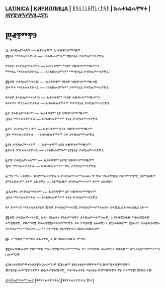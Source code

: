 ### [LATINICA](../Latn/Byitiye.md) | [КИРИЛЛИЦА](../Cyrl/Бытие.md) | [ᚱᚢᚾᛁᚳᚺᛖᛊᚲᚨᚤᚨ](../Runr/ᛒᚤᛁᛏᛁᚤᛖ.md) | ⰃⰎⰀⰃⰑⰎⰉⰜⰀ | [𐍓𐍠𐍔𐍮𐍝𐍔𐍟𐍔𐍠𐍜𐍡𐍚𐍐𐍴](../Perm/𐍑𐍨𐍢𐍙𐍔.md)

# Ⰱⱏⰹⱅⰹⰵ

Ⱑ ⱀⰰⰱⰾⱓⰴⰰⱓ — ⰸⱀⰰⱍⰹⱅ ⱑ ⱄⱆⱋⰵⱄⱅⰲⱆⱓ  
Ⰿⱁⱑ ⰲⱄⰵⰾⰵⱀⱀⰰⱑ — ⱃⰵⰸⱆⰾⱐⱅⰰⱅ ⰿⱁⰵⰳⱁ ⱀⰰⰱⰾⱓⰴⰵⱀⰹⱑ

Ⱅⱏⰹ ⱀⰰⰱⰾⱓⰴⰰⰵⱎⱐ — ⰸⱀⰰⱍⰹⱅ ⱅⱏⰹ ⱄⱆⱋⰵⱄⱅⰲⱆⰵⱎⱐ  
Ⱅⰲⱁⱑ ⰲⱄⰵⰾⰵⱀⱀⰰⱑ — ⱃⰵⰸⱆⰾⱐⱅⰰⱅ ⱅⰲⱁⰵⰳⱁ ⱀⰰⰱⰾⱓⰴⰵⱀⰹⱑ

Ⰿⱏⰹ ⱀⰰⰱⰾⱓⰴⰰⰵⰿ — ⰸⱀⰰⱍⰹⱅ ⰿⱏⰹ ⱄⱆⱋⰵⱄⱅⰲⱆⰵⰿ  
Ⱀⰰⱎⰰ ⰲⱄⰵⰾⰵⱀⱀⰰⱑ — ⱃⰵⰸⱆⰾⱐⱅⰰⱅ ⱀⰰⱎⰵⰳⱁ ⱀⰰⰱⰾⱓⰴⰵⱀⰹⱑ

Ⰲⱏⰹ ⱀⰰⰱⰾⱓⰴⰰⰵⱅⰵ — ⰸⱀⰰⱍⰹⱅ ⰲⱏⰹ ⱄⱆⱋⰵⱄⱅⰲⱆⰵⱅⰵ  
Ⰲⰰⱎⰰ ⰲⱄⰵⰾⰵⱀⱀⰰⱑ — ⱃⰵⰸⱆⰾⱐⱅⰰⱅ ⰲⰰⱎⰵⰳⱁ ⱀⰰⰱⰾⱓⰴⰵⱀⰹⱑ

Ⱁⱀ ⱀⰰⰱⰾⱓⰴⰰⰵⱅ — ⰸⱀⰰⱍⰹⱅ ⱁⱀ ⱄⱆⱋⰵⱄⱅⰲⱆⰵⱅ  
Ⰵⰳⱁ ⰲⱄⰵⰾⰵⱀⱀⰰⱑ — ⱃⰵⰸⱆⰾⱐⱅⰰⱅ ⰵⰳⱁ ⱀⰰⰱⰾⱓⰴⰵⱀⰹⱑ

Ⱁⱀⰰ ⱀⰰⰱⰾⱓⰴⰰⰵⱅ — ⰸⱀⰰⱍⰹⱅ ⱁⱀⰰ ⱄⱆⱋⰵⱄⱅⰲⱆⰵⱅ  
Ⰵⱖ ⰲⱄⰵⰾⰵⱀⱀⰰⱑ — ⱃⰵⰸⱆⰾⱐⱅⰰⱅ ⰵⱖ ⱀⰰⰱⰾⱓⰴⰵⱀⰹⱑ

Ⱁⱀⱁ ⱀⰰⰱⰾⱓⰴⰰⰵⱅ — ⰸⱀⰰⱍⰹⱅ ⱁⱀⱁ ⱄⱆⱋⰵⱄⱅⰲⱆⰵⱅ  
Ⱁⱀⰰⱑ ⰲⱄⰵⰾⰵⱀⱀⰰⱑ — ⱃⰵⰸⱆⰾⱐⱅⰰⱅ ⱁⱀⱁⰳⱁ ⱀⰰⰱⰾⱓⰴⰵⱀⰹⱑ

Ⱁⱀⰹ ⱀⰰⰱⰾⱓⰴⰰⱓⱅ — ⰸⱀⰰⱍⰹⱅ ⱁⱀⰹ ⱄⱆⱋⰵⱄⱅⰲⱆⱓⱅ  
Ⰹⱈ ⰲⱄⰵⰾⰵⱀⱀⰰⱑ — ⱃⰵⰸⱆⰾⱐⱅⰰⱅ ⰹⱈ ⱀⰰⰱⰾⱓⰴⰵⱀⰹⱑ


Ⱔⱅⱁ ⱅⰰ ⱃⰰⰿⰽⰰ ⰿⱏⰹⱎⰾⰵⱀⰹⱑ ⱁ ⱀⰰⰱⰾⱓⰴⰰⱅⰵⰾⱑⱈ ⰹ ⰹⱈ ⰲⰸⰰⰹⰿⱁⰴⰵⰻⱄⱅⰲⰹⰹ, ⰽⱁⱅⱁⱃⱆⱓ ⱁⱅⱃⰰⰶⰰⰵⱅ ⱀⰰⱎ ⱑⰸⱏⰹⰽ — ⰽⱁⱅⱁⱃⱆⱓ ⱀⰰⰱⰾⱓⰴⰰⰵⱅ ⱀⰰⱎ ⱑⰸⱏⰹⰽ

Ⱑⰸⱏⰹⰽ ⱀⰰⰱⰾⱓⰴⰰⰵⱅ — ⰸⱀⰰⱍⰹⱅ ⱁⱀ ⱄⱆⱋⰵⱄⱅⰲⱆⰵⱅ  
Ⰵⰳⱁ ⰲⱄⰵⰾⰵⱀⱀⰰⱑ — ⱃⰵⰸⱆⰾⱐⱅⰰⱅ ⰵⰳⱁ ⱀⰰⰱⰾⱓⰴⰵⱀⰹⱑ

Ⰲ ⱀⰰⱎⰵⰻ ⰲⱄⰵⰾⰵⱀⱀⱁⰻ ⰿⱏⰹ ⱀⰰⰱⰾⱓⰴⰰⰵⰿ ⱀⰰⰱⰾⱓⰴⰰⱅⰵⰾⰵⰻ ⱄⰰⰿⱁⰳⱁ ⱃⰰⰸⱀⱁⰳⱁ ⱃⱁⰴⰰ

Ⰿⱏⰹ ⱀⰰⰱⰾⱓⰴⰰⰵⰿ, ⰽⰰⰽ ⰱⱁⰾⰵⰵ ⱂⱃⱁⱄⱅⱏⰹⰵ ⱀⰰⰱⰾⱓⰴⰰⱅⰵⰾⰹ, ⰽ ⱂⱃⰹⰿⰵⱃⱆ ⰲⱁⰸⱐⰿⱖⰿ ⰰⱅⱁⰿⱏⰹ, ⱂⱆⱅⱖⰿ ⰲⰸⰰⰹⰿⱁⰴⰵⰻⱄⱅⰲⰹⱑ ⱀⰰ ⱄⰲⱁⱖⰿ ⱑⰸⱏⰹⰽⰵ ⱁⰱⱃⰰⰸⱆⱓⱅ ⰱⱁⰾⰵⰵ ⱄⰾⱁⰶⱀⱏⰹⱈ ⱀⰰⰱⰾⱓⰴⰰⱅⰵⰾⰵⰻ — ⰲ ⱀⰰⱎⰵⰿ ⱂⱃⰹⰿⰵⱃⰵ ⰿⱁⰾⰵⰽⱆⰾⱏⰹ

Ⱆ ⰰⱅⱁⰿⱁⰲ ⱄⰲⱁⰻ ⱑⰸⱏⰹⰽ, ⰰ ⱆ ⰿⱁⰾⰵⰽⱆⰾ ⱄⰲⱁⰻ

Ⰿⱁⰾⰵⰽⱆⰾⱏⰹ ⱂⱆⱅⱖⰿ ⰲⰸⰰⰹⰿⱁⰴⰵⰻⱄⱅⰲⰹⱑ ⱀⰰ ⱄⰲⱁⱖⰿ ⱑⰸⱏⰹⰽⰵ ⰿⱁⰳⱆⱅ ⱁⰱⱃⰰⰸⱁⰲⱏⰹⰲⰰⱅⱐ ⰽⰾⰵⱅⰽⰹ

Ⱔⱆⰽⰰⱃⰹⱁⱅⰹⱍⰵⱄⰽⰹⰵ ⰽⰾⰵⱅⰽⰹ ⰿⱁⰳⱆⱅ ⱁⰱⱃⰰⰸⱁⰲⱏⰹⰲⰰⱅⱐ ⱆⱄⱅⱁⰻⱍⰹⰲⱏⰹⰵ ⰿⱀⱁⰳⱁⰽⰾⰵⱅⱁⱍⱀⱏⰹⰵ ⱁⱃⰳⰰⱀⰹⰸⰿⱏⰹ, ⰴⱁⰲⱁⰾⱐⱀⱁ ⰴⱁⰾⰳⱁ ⰶⰹⰲⱆⱋⰹⰵ ⱂⱁ ⱀⰰⱎⰹⰿ ⰿⰵⱃⰽⰰⰿ

[Ⱀⰰⰱⰾⱓⰴⰰⱅⰵⰾⱐ](Ⱀⰰⰱⰾⱓⰴⰰⱅⰵⰾⱐ.md)
[Ⰲⱄⰵⰾⰵⱀⱀⰰⱑ][Ⰲⱄⰵⰾⰵⱀⱀⰰⱑ.ⰿⰴ]
